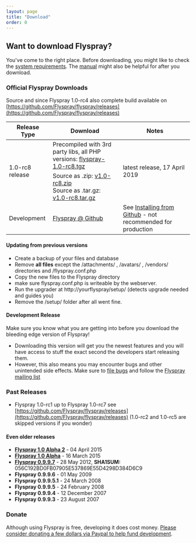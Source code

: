 ```yaml
---
layout: page
title: "Download"
order: 0
---
```


## Want to download Flyspray? 

You've come to the right place. Before downloading, you might like to check the [system requirements]({{baseurl}}/docs/requirements). The [manual]({{baseurl}}/manual) might also be helpful for after you download.

### Official Flyspray Downloads

Source and since Flyspray 1.0-rc4 also complete build available on [https://github.com/Flyspray/flyspray/releases](https://github.com/Flyspray/flyspray/releases)

<table class="table">
<thead>
	<tr>
		<th>Release Type</th>
		<th>Download</th>
		<th>Notes</th>
	</tr>
</thead>
<tbody>
	<tr>
		<td rowspan="2">1.0-rc8 release</td>
		<td>Precompiled with 3rd party libs, all PHP versions: 
		<a href="https://github.com/Flyspray/flyspray/releases/download/v1.0-rc8/flyspray-1.0-rc8.tgz">flyspray-1.0-rc8.tgz</a></td>
		<td rowspan="2">latest release, 17 April 2019</td>	
	</tr>
	<tr>
		<td>Source as .zip:
		<a href="https://github.com/Flyspray/flyspray/archive/v1.0-rc8.zip">v1.0-rc8.zip</a>
		<br/>Source as .tar.gz:
		<a href="https://github.com/Flyspray/flyspray/archive/v1.0-rc8.tar.gz">v1.0-rc8.tar.gz</a></td>
	</tr>
	<tr>
		<td>Development</td>
		<td><a href="https://github.com/flyspray/flyspray">Flyspray @ Github</a></td>
		<td> See <a href="/manual/devel_version">Installing from Github</a> - not recommended for production</td>
	</tr>
</tbody>
</table>

#### Updating from previous versions 

  * Create a backup of your files and database
  * Remove **all files** except the /attachments/ , /avatars/ , /vendors/ directories and /flyspray.conf.php
  * Copy the new files to the Flyspray directory
  * make sure flyspray.conf.php is writeable by the webserver.
  * Run the upgrader at http://yourflyspray/setup/ (detects upgrade needed and guides you)
  * Remove the /setup/ folder after all went fine.
  

#### Development Release

Make sure you know what you are getting into before you download the bleeding edge version of Flyspray!

* Downloading this version will get you the newest features and you will have access to stuff the exact second the developers start releasing them.
* However, this also means you may encounter bugs and other unintended side effects. Make sure to [file bugs](http://bugs.flyspray.org) and follow the [Flyspray mailing list]({{baseurl}}/community/mailing-list)
 

### Past Releases
 * Flyspray 1.0-rc1 up to Flyspray 1.0-rc7 see [https://github.com/Flyspray/flyspray/releases](https://github.com/Flyspray/flyspray/releases)
 (1.0-rc2 and 1.0-rc5 are skipped versions if you wonder)
#### Even older releases
 * **[Flyspray 1.0 Alpha 2](http://flyspray.org/packed/flyspray-1.0.alpha2.zip)** - 04 April 2015
 * **[Flyspray 1.0 Alpha](http://flyspray.org/packed/flyspray-1.0.alpha.zip)** - 16 March 2015
 * **[Flyspray 0.9.9.7](http://flyspray.org/packed/flyspray-0.9.9.7.zip)** - 28 May 2012, <strong>SHA1SUM:</strong> 056C192BD0FB07905E537869E55D4298D384D6C9
 * **Flyspray 0.9.9.6** - 01 May 2009
 * **Flyspray 0.9.9.5.1** - 24 March 2008
 * **Flyspray 0.9.9.5** - 24 February 2008
 * **Flyspray 0.9.9.4** - 12 December 2007
 * **Flyspray 0.9.9.3** - 23 August 2007

### Donate
Although using Flyspray is free, developing it does cost money. [Please consider donating a few dollars via Paypal to help fund development](https://www.paypal.com/xclick/business=connect@thevelozgroup.com&amp;item_name=Flyspray+Donation&amp;no_shipping=1&amp;no_note=1&amp;tax=0).

